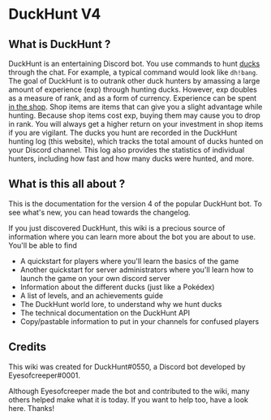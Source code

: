 # DuckHunt V4

## What is DuckHunt ?

DuckHunt is an entertaining Discord bot. You use commands to hunt [ducks](players-guide/types-of-ducks.md) through the
chat. For example, a typical command would look like `dh!bang`. The goal of DuckHunt is to outrank other duck hunters by
amassing a large amount of experience (exp) through hunting ducks. However, exp doubles as a measure of rank, and as a
form of currency. Experience can be spent [in the shop](players-guide/store-items.md). Shop items are items that can
give you a slight advantage while hunting. Because shop items cost exp, buying them may cause you to drop in rank. You
will always get a higher return on your investment in shop items if you are vigilant. The ducks you hunt are recorded in
the DuckHunt hunting log (this website), which tracks the total amount of ducks hunted on your Discord channel. This log
also provides the statistics of individual hunters, including how fast and how many ducks were hunted, and more.

## What is this all about ?

This is the documentation for the version 4 of the popular DuckHunt bot. To see what's new, you can head towards the
changelog.

If you just discovered DuckHunt, this wiki is a precious source of information where you can learn more about the bot
you are about to use. You'll be able to find

- A quickstart for players where you'll learn the basics of the game
- Another quickstart for server administrators where you'll learn how to launch the game on your own discord server
- Information about the different ducks (just like a Pokédex)
- A list of levels, and an achievements guide
- The DuckHunt world lore, to understand why we hunt ducks
- The technical documentation on the DuckHunt API
- Copy/pastable information to put in your channels for confused players

## Credits

This wiki was created for DuckHunt#0550, a Discord bot developed by Eyesofcreeper#0001.

Although Eyesofcreeper made the bot and contributed to the wiki, many others helped make what it is today. If you want
to help too, have a look here. Thanks! 


